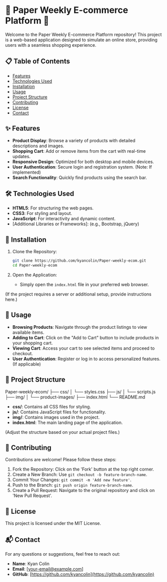 # 📰 Paper Weekly E-commerce Platform 🛒

Welcome to the Paper Weekly E-commerce Platform repository! This project is a web-based application designed to simulate an online store, providing users with a seamless shopping experience.

## 📋 Table of Contents

- [Features](#features)
- [Technologies Used](#technologies-used)
- [Installation](#installation)
- [Usage](#usage)
- [Project Structure](#project-structure)
- [Contributing](#contributing)
- [License](#license)
- [Contact](#contact)

## ✨ Features

- **Product Display**: Browse a variety of products with detailed descriptions and images.
- **Shopping Cart**: Add or remove items from the cart with real-time updates.
- **Responsive Design**: Optimized for both desktop and mobile devices.
- **User Authentication**: Secure login and registration system. (Note: If implemented)
- **Search Functionality**: Quickly find products using the search bar.

## 🛠️ Technologies Used

- **HTML5**: For structuring the web pages.
- **CSS3**: For styling and layout.
- **JavaScript**: For interactivity and dynamic content.
- [Additional Libraries or Frameworks]: (e.g., Bootstrap, jQuery)

## 🚀 Installation

1. Clone the Repository:

    ```bash
    git clone https://github.com/kyancolin/Paper-weekly-ecom.git
    cd Paper-weekly-ecom
    ```

2. Open the Application:
    - Simply open the `index.html` file in your preferred web browser.

(If the project requires a server or additional setup, provide instructions here.)

## 📖 Usage

- **Browsing Products**: Navigate through the product listings to view available items.
- **Adding to Cart**: Click on the "Add to Cart" button to include products in your shopping cart.
- **Viewing Cart**: Access your cart to see selected items and proceed to checkout.
- **User Authentication**: Register or log in to access personalized features. (If applicable)

## 📂 Project Structure

Paper-weekly-ecom/ ├── css/ │ └── styles.css ├── js/ │ └── scripts.js ├── img/ │ └── product-images/ ├── index.html └── README.md

- **css/**: Contains all CSS files for styling.
- **js/**: Contains JavaScript files for functionality.
- **img/**: Contains images used in the project.
- **index.html**: The main landing page of the application.

(Adjust the structure based on your actual project files.)

## 🤝 Contributing

Contributions are welcome! Please follow these steps:

1. Fork the Repository: Click on the 'Fork' button at the top right corner.
2. Create a New Branch: Use `git checkout -b feature-branch-name`.
3. Commit Your Changes: `git commit -m 'Add new feature'`.
4. Push to the Branch: `git push origin feature-branch-name`.
5. Create a Pull Request: Navigate to the original repository and click on 'New Pull Request'.

## 📜 License

This project is licensed under the MIT License.

## 📬 Contact

For any questions or suggestions, feel free to reach out:

- **Name**: Kyan Colin
- **Email**: [your-email@example.com]
- **GitHub**: [https://github.com/kyancolin](https://github.com/kyancolin)
